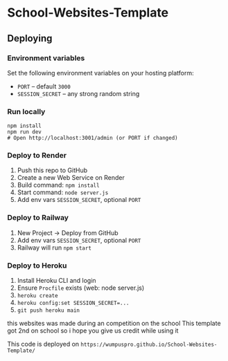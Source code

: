 # School-Websites-Template

## Deploying

### Environment variables

Set the following environment variables on your hosting platform:

- `PORT` – default `3000`
- `SESSION_SECRET` – any strong random string

### Run locally

```
npm install
npm run dev
# Open http://localhost:3001/admin (or PORT if changed)
```

### Deploy to Render

1. Push this repo to GitHub
2. Create a new Web Service on Render
3. Build command: `npm install`
4. Start command: `node server.js`
5. Add env vars `SESSION_SECRET`, optional `PORT`

### Deploy to Railway

1. New Project → Deploy from GitHub
2. Add env vars `SESSION_SECRET`, optional `PORT`
3. Railway will run `npm start`

### Deploy to Heroku

1. Install Heroku CLI and login
2. Ensure `Procfile` exists (web: node server.js)
3. `heroku create`
4. `heroku config:set SESSION_SECRET=...`
5. `git push heroku main`

this websites was made during an competition on the school 
This template got 2nd on school so i hope you give us credit while using it 

This code is deployed on
```https://wumpuspro.github.io/School-Websites-Template/```
